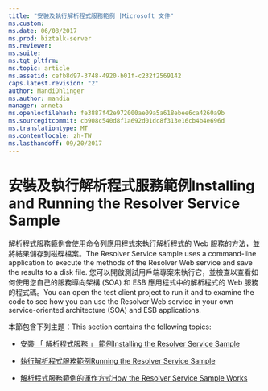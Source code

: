 ```yaml
---
title: "安裝及執行解析程式服務範例 |Microsoft 文件"
ms.custom: 
ms.date: 06/08/2017
ms.prod: biztalk-server
ms.reviewer: 
ms.suite: 
ms.tgt_pltfrm: 
ms.topic: article
ms.assetid: cefb8d97-3748-4920-b01f-c232f2569142
caps.latest.revision: "2"
author: MandiOhlinger
ms.author: mandia
manager: anneta
ms.openlocfilehash: fe3887f42e972000ae09a5a618ebee6ca4260a9b
ms.sourcegitcommit: cb908c540d8f1a692d01dc8f313e16cb4b4e696d
ms.translationtype: MT
ms.contentlocale: zh-TW
ms.lasthandoff: 09/20/2017
---
```

# <a name="installing-and-running-the-resolver-service-sample"></a><span data-ttu-id="c10f7-102">安裝及執行解析程式服務範例</span><span class="sxs-lookup"><span data-stu-id="c10f7-102">Installing and Running the Resolver Service Sample</span></span>
<span data-ttu-id="c10f7-103">解析程式服務範例會使用命令列應用程式來執行解析程式的 Web 服務的方法，並將結果儲存到磁碟檔案。</span><span class="sxs-lookup"><span data-stu-id="c10f7-103">The Resolver Service sample uses a command-line application to execute the methods of the Resolver Web service and save the results to a disk file.</span></span> <span data-ttu-id="c10f7-104">您可以開啟測試用戶端專案來執行它，並檢查以查看如何使用您自己的服務導向架構 (SOA) 和 ESB 應用程式中的解析程式的 Web 服務的程式碼。</span><span class="sxs-lookup"><span data-stu-id="c10f7-104">You can open the test client project to run it and to examine the code to see how you can use the Resolver Web service in your own service-oriented architecture (SOA) and ESB applications.</span></span>  
  
 <span data-ttu-id="c10f7-105">本節包含下列主題：</span><span class="sxs-lookup"><span data-stu-id="c10f7-105">This section contains the following topics:</span></span>  
  
-   [<span data-ttu-id="c10f7-106">安裝 「 解析程式服務 」 範例</span><span class="sxs-lookup"><span data-stu-id="c10f7-106">Installing the Resolver Service Sample</span></span>](../esb-toolkit/installing-the-resolver-service-sample.md)  
  
-   [<span data-ttu-id="c10f7-107">執行解析程式服務範例</span><span class="sxs-lookup"><span data-stu-id="c10f7-107">Running the Resolver Service Sample</span></span>](../esb-toolkit/running-the-resolver-service-sample.md)  
  
-   [<span data-ttu-id="c10f7-108">解析程式服務範例的運作方式</span><span class="sxs-lookup"><span data-stu-id="c10f7-108">How the Resolver Service Sample Works</span></span>](../esb-toolkit/how-the-resolver-service-sample-works.md)